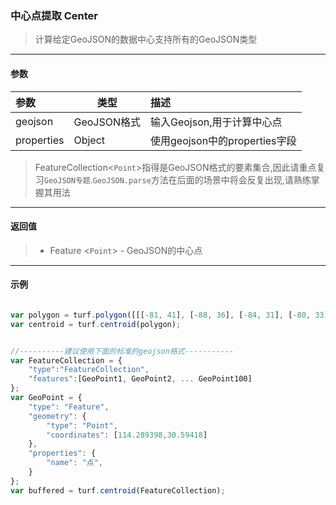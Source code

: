 ### 中心点提取 Center

> 计算给定GeoJSON的数据中心支持所有的GeoJSON类型

---
#### 参数

|参数	|类型	|描述|
|:---|---|:---|
|geojson	|GeoJSON格式|	输入Geojson,用于计算中心点|
|properties	|Object	|使用geojson中的properties字段|

> FeatureCollection<`Point`>指得是GeoJSON格式的要素集合,因此请重点复习`GeoJSON专题`.`GeoJSON.parse`方法在后面的场景中将会反复出现,请熟练掌握其用法

---
#### 返回值

> - Feature <`Point`> - GeoJSON的中心点

---
#### 示例
``` javascript

var polygon = turf.polygon([[[-81, 41], [-88, 36], [-84, 31], [-80, 33], [-77, 39], [-81, 41]]]);
var centroid = turf.centroid(polygon);


//----------建议使用下面的标准的geojson格式-----------
var FeatureCollection = {
    "type":"FeatureCollection",
    "features":[GeoPoint1, GeoPoint2, ... GeoPoint100]
};
var GeoPoint = {
    "type": "Feature",
    "geometry": {
        "type": "Point",
        "coordinates": [114.289398,30.59418]
    },
    "properties": {
        "name": "点",
    }
};
var buffered = turf.centroid(FeatureCollection);
```
